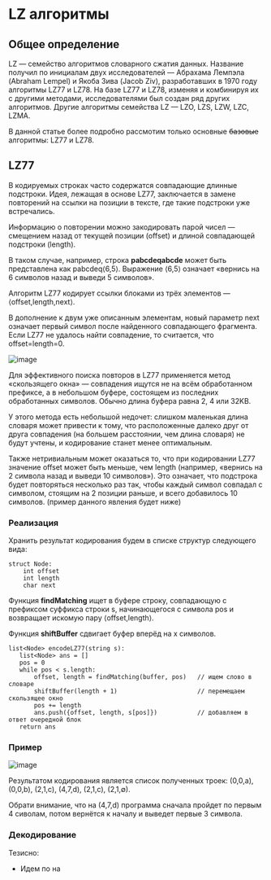 # LZ алгоритмы
## Общее определение
LZ — семейство алгоритмов словарного сжатия данных. Название получил по инициалам двух исследователей — Абрахама Лемпэла (Abraham Lempel) и Якоба Зива (Jacob Ziv), разработавших в 1970 году алгоритмы LZ77 и LZ78. На базе LZ77 и LZ78, изменяя и комбинируя их с другими методами, исследователями был создан ряд других алгоритмов. Другие алгоритмы семейства LZ — LZO, LZS, LZW, LZC, LZMA.

В данной статье более подробно рассмотим только основные ~~базовые~~ алгоритмы: LZ77 и LZ78.

## LZ77

В кодируемых строках часто содержатся совпадающие длинные подстроки. Идея, лежащая в основе LZ77, заключается в замене повторений на ссылки на позиции в тексте, где такие подстроки уже встречались.

Информацию о повторении можно закодировать парой чисел — смещением назад от текущей позиции (offset) и длиной совпадающей подстроки (length).

В таком случае, например, строка __pabcdeqabcde__ может быть представлена как pabcdeq⟨6,5⟩. Выражение ⟨6,5⟩ означает «вернись на 6 символов назад и выведи 5 символов».

Алгоритм LZ77 кодирует ссылки блоками из трёх элементов — ⟨offset,length,next⟩. 

В дополнение к двум уже описанным элементам, новый параметр next означает первый символ после найденного совпадающего фрагмента. Если LZ77 не удалось найти совпадение, то считается, что offset=length=0.

![image](https://github.com/bydlo-code/c-language-course/assets/112535054/2c6ccb2c-b939-4fb2-9509-27bbd63deaf1)

Для эффективного поиска повторов в LZ77 применяется метод «скользящего окна» — совпадения ищутся не на всём обработанном префиксе, а в небольшом буфере, состоящем из последних обработанных символов. Обычно длина буфера равна 2, 4 или 32KB. 

У этого метода есть небольшой недочет: слишком маленькая длина словаря может привести к тому, что расположенные далеко друг от друга совпадения (на большем расстоянии, чем длина словаря) не будут учтены, и кодирование станет менее оптимальным.

Также нетривиальным может оказаться то, что при кодировании LZ77 значение offset может быть меньше, чем length (например, «вернись на 2 символа назад и выведи 10 символов»). Это означает, что подстрока будет повторяться несколько раз так, чтобы каждый символ совпадал с символом, стоящим на 2 позиции раньше, и всего добавилось 10 символов. (пример данного явления будет ниже)
 
 ### Реализация
 
Хранить результат кодирования будем в списке структур следующего вида:

```
struct Node:
    int offset
    int length
    char next
```

Функция **findMatching** ищет в буфере строку, совпадающую с префиксом суффикса строки s, начинающегося с символа pos и возвращает искомую пару ⟨offset,length⟩.

Функция **shiftBuffer** сдвигает буфер вперёд на x символов.

```
list<Node> encodeLZ77(string s):
   list<Node> ans = []
   pos = 0
   while pos < s.length:
       offset, length = findMatching(buffer, pos)   // ищем слово в словаре
       shiftBuffer(length + 1)                      // перемещаем скользящее окно
       pos += length
       ans.push({offset, length, s[pos]})           // добавляем в ответ очередной блок
   return ans
```

### Пример


![image](https://github.com/bydlo-code/c-language-course/assets/112535054/8fb02059-d308-40a8-b75d-e314c2b2b1ca)

Результатом кодирования является список полученных троек: (0,0,a), (0,0,b), (2,1,c), (4,7,d), (2,1,c), (2,1,∅).

Обрати внимание, что на (4,7,d) программа сначала пройдет по первым 4 сиволам, потом вернётся к началу и выведет первые 3 символа.

### Декодирование

Тезисно:
* Идем по на
 
